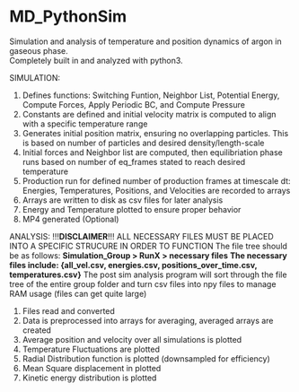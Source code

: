 # MD_PythonSim
Simulation and analysis of temperature and position dynamics of argon in gaseous phase.  
Completely built in and analyzed with python3.

SIMULATION:
1. Defines functions: Switching Funtion, Neighbor List, Potential Energy, Compute Forces, Apply Periodic BC, and Compute Pressure
2. Constants are defined and initial velocity matrix is computed to align with a specific temperature range
3. Generates initial position matrix, ensuring no overlapping particles. This is based on number of particles and desired density/length-scale
4. Initial forces and Neighbor list are computed, then equilibriation phase runs based on number of eq_frames stated to reach desired temperature
5. Production run for defined number of production frames at timescale dt: Energies, Temperatures, Positions, and Velocities are recorded to arrays
6. Arrays are written to disk as csv files for later analysis
7. Energy and Temperature plotted to ensure proper behavior
8. MP4 generated (Optional)

ANALYSIS:
!!!**DISCLAIMER**!!! ALL NECESSARY FILES MUST BE PLACED INTO A SPECIFIC STRUCURE IN ORDER TO FUNCTION
The file tree should be as follows: **Simulation_Group > RunX > necessary files**
    **The necessary files include: {all_vel.csv, energies.csv, positions_over_time.csv, temperatures.csv}**
The post sim analysis program will sort through the file tree of the entire group folder and turn csv files into npy files to manage RAM usage (files can get quite large)
1. Files read and converted
2. Data is preprocessed into arrays for averaging, averaged arrays are created
3. Average position and velocity over all simulations is plotted
4. Temperature Fluctuations are plotted
5. Radial Distribution function is plotted (downsampled for efficiency)
6. Mean Square displacement in plotted
7. Kinetic energy distribution is plotted
